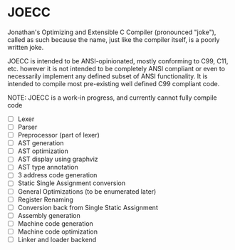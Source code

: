 # JOECC
Jonathan's Optimizing and Extensible C Compiler (pronounced "joke"), called as such because the name, just like the compiler itself, is a poorly written joke.

JOECC is intended to be ANSI-opinionated, mostly conforming to C99, C11, etc. however it is not intended to be completely ANSI compliant or even to necessarily implement any defined subset of ANSI functionality. It is intended to compile most pre-existing well defined C99 compliant code.

NOTE: JOECC is a work-in progress, and currently cannot fully compile code

- [ ] Lexer
- [ ] Parser
- [ ] Preprocessor (part of lexer)
- [ ] AST generation
- [ ] AST optimization
- [ ] AST display using graphviz
- [ ] AST type annotation
- [ ] 3 address code generation
- [ ] Static Single Assignment conversion
- [ ] General Optimizations (to be enumerated later)
- [ ] Register Renaming
- [ ] Conversion back from Single Static Assignment
- [ ] Assembly generation
- [ ] Machine code generation
- [ ] Machine code optimization
- [ ] Linker and loader backend
